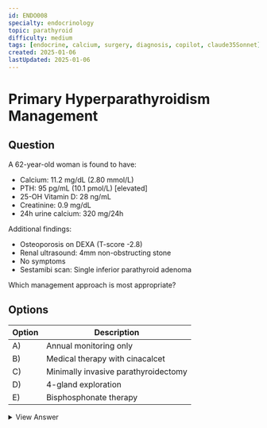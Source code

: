```yaml
---
id: ENDO008
specialty: endocrinology
topic: parathyroid
difficulty: medium
tags: [endocrine, calcium, surgery, diagnosis, copilot, claude35Sonnet]
created: 2025-01-06
lastUpdated: 2025-01-06
---
```


# Primary Hyperparathyroidism Management

## Question
A 62-year-old woman is found to have:
- Calcium: 11.2 mg/dL (2.80 mmol/L)
- PTH: 95 pg/mL (10.1 pmol/L) [elevated]
- 25-OH Vitamin D: 28 ng/mL
- Creatinine: 0.9 mg/dL
- 24h urine calcium: 320 mg/24h

Additional findings:
- Osteoporosis on DEXA (T-score -2.8)
- Renal ultrasound: 4mm non-obstructing stone
- No symptoms
- Sestamibi scan: Single inferior parathyroid adenoma

Which management approach is most appropriate?

## Options
| Option | Description |
|--------|-------------|
| A)     | Annual monitoring only |
| B)     | Medical therapy with cinacalcet |
| C)     | Minimally invasive parathyroidectomy |
| D)     | 4-gland exploration |
| E)     | Bisphosphonate therapy |

<details>
<summary>View Answer</summary>

## Correct Answer
C

## Explanation
1. Surgical Indication Assessment:
   - Meets criteria for surgery:
     * Age <65
     * Osteoporosis
     * Renal stone
     * Elevated urine calcium
   - Clear localization on imaging
   - No contraindications

2. Treatment Rationale:
   - Minimally invasive approach appropriate:
     * Single adenoma identified
     * Concordant imaging
     * Lower complication risk
     * Faster recovery
     * Equal cure rate to bilateral exploration

3. Why Other Options Wrong:
   - Option A:
     * Patient meets surgical criteria
     * Disease progression likely
   
   - Option B:
     * Medical therapy temporary
     * Doesn't address underlying cause
     * Reserved for non-surgical candidates
   
   - Option D:
     * Unnecessary with localized disease
     * Higher complication risk
   
   - Option E:
     * Doesn't address underlying disease
     * May mask progression

## References
- JCEM Guidelines 2022: "Primary Hyperparathyroidism Management"
- NEJM 2021: "Modern Parathyroid Surgery"

## Teaching Points
1. Surgical indications
2. Imaging interpretation
3. Surgical approach selection
4. Medical therapy limitations
5. Long-term monitoring requirements
</details>
